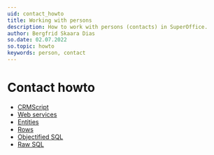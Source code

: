 ```yaml
---
uid: contact_howto
title: Working with persons
description: How to work with persons (contacts) in SuperOffice.
author: Bergfrid Skaara Dias
so.date: 02.07.2022
so.topic: howto
keywords: person, contact
---
```


# Contact howto

* [CRMScript][1]
* [Web services][2]
* [Entities][3]
* [Rows][4]
* [Objectified SQL][5]
* [Raw SQL][6]

<!-- Referenced links -->
[1]: crmscript/index.md
[2]: services/index.md
[3]: entity/index.md
[4]: row/index.md
[5]: osql/index.md
[6]: sql/index.md
